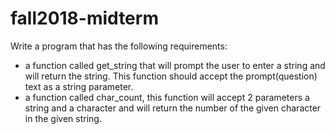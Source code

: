 # fall2018-midterm

Write a program that has the following requirements:

   - a function called get_string that will prompt the user to enter a string and will return the string.  This function should accept the prompt(question) text as a string parameter.
   - a function called char_count, this function will accept 2 parameters a string and a character and will return the number of the given character in the given string.

